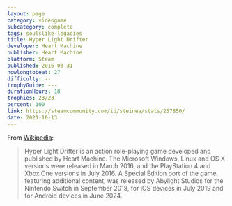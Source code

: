 ```yaml
---
layout: page
category: videogame
subcategory: complete
tags: soulslike-legacies
title: Hyper Light Drifter
developer: Heart Machine
publisher: Heart Machine
platform: Steam
published: 2016-03-31
howlongtobeat: 27
difficulty: --
trophyGuide: ---
durationHours: 18
trophies: 23/23
percent: 100
link: https://steamcommunity.com/id/steinea/stats/257850/
date: 2021-10-13
---
```


From [Wikipedia](https://en.wikipedia.org/wiki/Hyper_Light_Drifter):

> Hyper Light Drifter is an action role-playing game developed and published by Heart Machine. The Microsoft Windows, Linux and OS X versions were released in March 2016, and the PlayStation 4 and Xbox One versions in July 2016. A Special Edition port of the game, featuring additional content, was released by Abylight Studios for the Nintendo Switch in September 2018, for iOS devices in July 2019 and for Android devices in June 2024.
